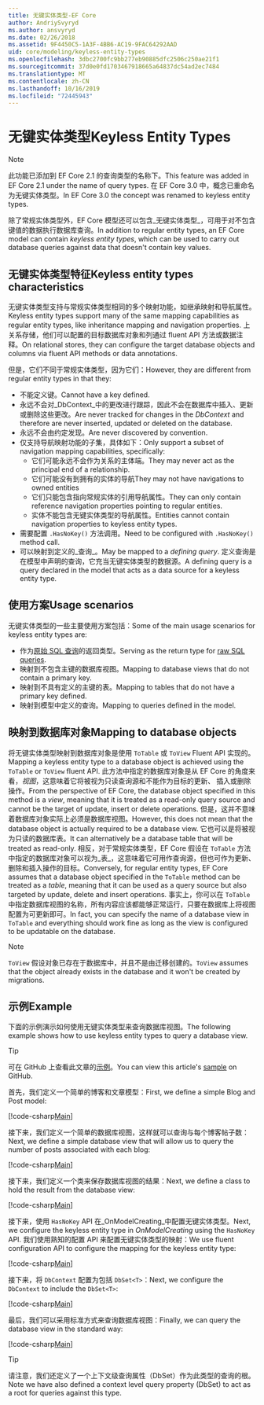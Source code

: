 ```yaml
---
title: 无键实体类型-EF Core
author: AndriySvyryd
ms.author: ansvyryd
ms.date: 02/26/2018
ms.assetid: 9F4450C5-1A3F-4BB6-AC19-9FAC64292AAD
uid: core/modeling/keyless-entity-types
ms.openlocfilehash: 3dbc2700fc9bb277eb90885dfc2506c250ae21f1
ms.sourcegitcommit: 37d0e0fd1703467918665a64837dc54ad2ec7484
ms.translationtype: MT
ms.contentlocale: zh-CN
ms.lasthandoff: 10/16/2019
ms.locfileid: "72445943"
---
```

# <a name="keyless-entity-types"></a><span data-ttu-id="2af07-102">无键实体类型</span><span class="sxs-lookup"><span data-stu-id="2af07-102">Keyless Entity Types</span></span>

> [!NOTE]
> <span data-ttu-id="2af07-103">此功能已添加到 EF Core 2.1 的查询类型的名称下。</span><span class="sxs-lookup"><span data-stu-id="2af07-103">This feature was added in EF Core 2.1 under the name of query types.</span></span> <span data-ttu-id="2af07-104">在 EF Core 3.0 中，概念已重命名为无键实体类型。</span><span class="sxs-lookup"><span data-stu-id="2af07-104">In EF Core 3.0 the concept was renamed to keyless entity types.</span></span>

<span data-ttu-id="2af07-105">除了常规实体类型外，EF Core 模型还可以包含_无键实体类型_，可用于对不包含键值的数据执行数据库查询。</span><span class="sxs-lookup"><span data-stu-id="2af07-105">In addition to regular entity types, an EF Core model can contain _keyless entity types_, which can be used to carry out database queries against data that doesn't contain key values.</span></span>

## <a name="keyless-entity-types-characteristics"></a><span data-ttu-id="2af07-106">无键实体类型特征</span><span class="sxs-lookup"><span data-stu-id="2af07-106">Keyless entity types characteristics</span></span>

<span data-ttu-id="2af07-107">无键实体类型支持与常规实体类型相同的多个映射功能，如继承映射和导航属性。</span><span class="sxs-lookup"><span data-stu-id="2af07-107">Keyless entity types support many of the same mapping capabilities as regular entity types, like inheritance mapping and navigation properties.</span></span> <span data-ttu-id="2af07-108">上关系存储，他们可以配置的目标数据库对象和列通过 fluent API 方法或数据注释。</span><span class="sxs-lookup"><span data-stu-id="2af07-108">On relational stores, they can configure the target database objects and columns via fluent API methods or data annotations.</span></span>

<span data-ttu-id="2af07-109">但是，它们不同于常规实体类型，因为它们：</span><span class="sxs-lookup"><span data-stu-id="2af07-109">However, they are different from regular entity types in that they:</span></span>

- <span data-ttu-id="2af07-110">不能定义键。</span><span class="sxs-lookup"><span data-stu-id="2af07-110">Cannot have a key defined.</span></span>
- <span data-ttu-id="2af07-111">永远不会对_DbContext_中的更改进行跟踪，因此不会在数据库中插入、更新或删除这些更改。</span><span class="sxs-lookup"><span data-stu-id="2af07-111">Are never tracked for changes in the _DbContext_ and therefore are never inserted, updated or deleted on the database.</span></span>
- <span data-ttu-id="2af07-112">永远不会由约定发现。</span><span class="sxs-lookup"><span data-stu-id="2af07-112">Are never discovered by convention.</span></span>
- <span data-ttu-id="2af07-113">仅支持导航映射功能的子集，具体如下：</span><span class="sxs-lookup"><span data-stu-id="2af07-113">Only support a subset of navigation mapping capabilities, specifically:</span></span>
  - <span data-ttu-id="2af07-114">它们可能永远不会作为关系的主体端。</span><span class="sxs-lookup"><span data-stu-id="2af07-114">They may never act as the principal end of a relationship.</span></span>
  - <span data-ttu-id="2af07-115">它们可能没有到拥有的实体的导航</span><span class="sxs-lookup"><span data-stu-id="2af07-115">They may not have navigations to owned entities</span></span>
  - <span data-ttu-id="2af07-116">它们只能包含指向常规实体的引用导航属性。</span><span class="sxs-lookup"><span data-stu-id="2af07-116">They can only contain reference navigation properties pointing to regular entities.</span></span>
  - <span data-ttu-id="2af07-117">实体不能包含无键实体类型的导航属性。</span><span class="sxs-lookup"><span data-stu-id="2af07-117">Entities cannot contain navigation properties to keyless entity types.</span></span>
- <span data-ttu-id="2af07-118">需要配置 `.HasNoKey()` 方法调用。</span><span class="sxs-lookup"><span data-stu-id="2af07-118">Need to be configured with `.HasNoKey()` method call.</span></span>
- <span data-ttu-id="2af07-119">可以映射到定义的_查询_。</span><span class="sxs-lookup"><span data-stu-id="2af07-119">May be mapped to a _defining query_.</span></span> <span data-ttu-id="2af07-120">定义查询是在模型中声明的查询，它充当无键实体类型的数据源。</span><span class="sxs-lookup"><span data-stu-id="2af07-120">A defining query is a query declared in the model that acts as a data source for a keyless entity type.</span></span>

## <a name="usage-scenarios"></a><span data-ttu-id="2af07-121">使用方案</span><span class="sxs-lookup"><span data-stu-id="2af07-121">Usage scenarios</span></span>

<span data-ttu-id="2af07-122">无键实体类型的一些主要使用方案包括：</span><span class="sxs-lookup"><span data-stu-id="2af07-122">Some of the main usage scenarios for keyless entity types are:</span></span>

- <span data-ttu-id="2af07-123">作为[原始 SQL 查询](xref:core/querying/raw-sql)的返回类型。</span><span class="sxs-lookup"><span data-stu-id="2af07-123">Serving as the return type for [raw SQL queries](xref:core/querying/raw-sql).</span></span>
- <span data-ttu-id="2af07-124">映射到不包含主键的数据库视图。</span><span class="sxs-lookup"><span data-stu-id="2af07-124">Mapping to database views that do not contain a primary key.</span></span>
- <span data-ttu-id="2af07-125">映射到不具有定义的主键的表。</span><span class="sxs-lookup"><span data-stu-id="2af07-125">Mapping to tables that do not have a primary key defined.</span></span>
- <span data-ttu-id="2af07-126">映射到模型中定义的查询。</span><span class="sxs-lookup"><span data-stu-id="2af07-126">Mapping to queries defined in the model.</span></span>

## <a name="mapping-to-database-objects"></a><span data-ttu-id="2af07-127">映射到数据库对象</span><span class="sxs-lookup"><span data-stu-id="2af07-127">Mapping to database objects</span></span>

<span data-ttu-id="2af07-128">将无键实体类型映射到数据库对象是使用 `ToTable` 或 `ToView` Fluent API 实现的。</span><span class="sxs-lookup"><span data-stu-id="2af07-128">Mapping a keyless entity type to a database object is achieved using the `ToTable` or `ToView` fluent API.</span></span> <span data-ttu-id="2af07-129">此方法中指定的数据库对象是从 EF Core 的角度来看，_视图_，这意味着它将被视为只读查询源和不能作为目标的更新、 插入或删除操作。</span><span class="sxs-lookup"><span data-stu-id="2af07-129">From the perspective of EF Core, the database object specified in this method is a _view_, meaning that it is treated as a read-only query source and cannot be the target of update, insert or delete operations.</span></span> <span data-ttu-id="2af07-130">但是，这并不意味着数据库对象实际上必须是数据库视图。</span><span class="sxs-lookup"><span data-stu-id="2af07-130">However, this does not mean that the database object is actually required to be a database view.</span></span> <span data-ttu-id="2af07-131">它也可以是将被视为只读的数据库表。</span><span class="sxs-lookup"><span data-stu-id="2af07-131">It can alternatively be a database table that will be treated as read-only.</span></span> <span data-ttu-id="2af07-132">相反，对于常规实体类型，EF Core 假设在 `ToTable` 方法中指定的数据库对象可以视为_表_，这意味着它可用作查询源，但也可作为更新、删除和插入操作的目标。</span><span class="sxs-lookup"><span data-stu-id="2af07-132">Conversely, for regular entity types, EF Core assumes that a database object specified in the `ToTable` method can be treated as a _table_, meaning that it can be used as a query source but also targeted by update, delete and insert operations.</span></span> <span data-ttu-id="2af07-133">事实上，你可以在 `ToTable` 中指定数据库视图的名称，所有内容应该都能够正常运行，只要在数据库上将视图配置为可更新即可。</span><span class="sxs-lookup"><span data-stu-id="2af07-133">In fact, you can specify the name of a database view in `ToTable` and everything should work fine as long as the view is configured to be updatable on the database.</span></span>

> [!NOTE]
> <span data-ttu-id="2af07-134">`ToView` 假设对象已存在于数据库中，并且不是由迁移创建的。</span><span class="sxs-lookup"><span data-stu-id="2af07-134">`ToView` assumes that the object already exists in the database and it won't be created by migrations.</span></span>

## <a name="example"></a><span data-ttu-id="2af07-135">示例</span><span class="sxs-lookup"><span data-stu-id="2af07-135">Example</span></span>

<span data-ttu-id="2af07-136">下面的示例演示如何使用无键实体类型来查询数据库视图。</span><span class="sxs-lookup"><span data-stu-id="2af07-136">The following example shows how to use keyless entity types to query a database view.</span></span>

> [!TIP]
> <span data-ttu-id="2af07-137">可在 GitHub 上查看此文章的[示例](https://github.com/aspnet/EntityFramework.Docs/tree/master/samples/core/KeylessEntityTypes)。</span><span class="sxs-lookup"><span data-stu-id="2af07-137">You can view this article's [sample](https://github.com/aspnet/EntityFramework.Docs/tree/master/samples/core/KeylessEntityTypes) on GitHub.</span></span>

<span data-ttu-id="2af07-138">首先，我们定义一个简单的博客和文章模型：</span><span class="sxs-lookup"><span data-stu-id="2af07-138">First, we define a simple Blog and Post model:</span></span>

[!code-csharp[Main](../../../samples/core/KeylessEntityTypes/Program.cs#Entities)]

<span data-ttu-id="2af07-139">接下来，我们定义一个简单的数据库视图，这样就可以查询与每个博客帖子数：</span><span class="sxs-lookup"><span data-stu-id="2af07-139">Next, we define a simple database view that will allow us to query the number of posts associated with each blog:</span></span>

[!code-csharp[Main](../../../samples/core/KeylessEntityTypes/Program.cs#View)]

<span data-ttu-id="2af07-140">接下来，我们定义一个类来保存数据库视图的结果：</span><span class="sxs-lookup"><span data-stu-id="2af07-140">Next, we define a class to hold the result from the database view:</span></span>

[!code-csharp[Main](../../../samples/core/KeylessEntityTypes/Program.cs#KeylessEntityType)]

<span data-ttu-id="2af07-141">接下来，使用 `HasNoKey` API 在_OnModelCreating_中配置无键实体类型。</span><span class="sxs-lookup"><span data-stu-id="2af07-141">Next, we configure the keyless entity type in _OnModelCreating_ using the `HasNoKey` API.</span></span>
<span data-ttu-id="2af07-142">我们使用熟知的配置 API 来配置无键实体类型的映射：</span><span class="sxs-lookup"><span data-stu-id="2af07-142">We use fluent configuration API to configure the mapping for the keyless entity type:</span></span>

[!code-csharp[Main](../../../samples/core/KeylessEntityTypes/Program.cs#Configuration)]

<span data-ttu-id="2af07-143">接下来，将 `DbContext` 配置为包括 `DbSet<T>`：</span><span class="sxs-lookup"><span data-stu-id="2af07-143">Next, we configure the `DbContext` to include the `DbSet<T>`:</span></span>

[!code-csharp[Main](../../../samples/core/KeylessEntityTypes/Program.cs#DbSet)]

<span data-ttu-id="2af07-144">最后，我们可以采用标准方式来查询数据库视图：</span><span class="sxs-lookup"><span data-stu-id="2af07-144">Finally, we can query the database view in the standard way:</span></span>

[!code-csharp[Main](../../../samples/core/KeylessEntityTypes/Program.cs#Query)]

> [!TIP]
> <span data-ttu-id="2af07-145">请注意，我们还定义了一个上下文级查询属性（DbSet）作为此类型的查询的根。</span><span class="sxs-lookup"><span data-stu-id="2af07-145">Note we have also defined a context level query property (DbSet) to act as a root for queries against this type.</span></span>

